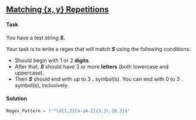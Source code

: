 ## [Matching {x, y} Repetitions](https://www.hackerrank.com/challenges/matching-x-y-repetitions/problem)

#### Task

You have a test string ***S***.

Your task is to write a regex that will match ***S*** using the following conditions: 

- Should begin with 1 or 2 **digits**.
- After that, ***S*** should have 3 or more **letters** (both lowercase and uppercase). 
- Then ***S*** should end with up to 3 **.** symbol(s). You can end with 0 to 3 `.` symbol(s), inclusively.

#### Solution

```python
Regex_Pattern = r'^\d{1,2}[a-zA-Z]{3,}\.{0,3}$'
```

